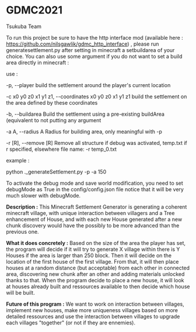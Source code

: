 # GDMC2021
Tsukuba Team

To run this project be sure to have the http interface mod (available here : https://github.com/nilsgawlik/gdmc_http_interface) , please run generatesettlement.py after setting in minecraft a setbuildarea of your choice. You can also use some argument if you do not want to set a build area directly in minecraft :
  
use :

-p, --player          build the settlement around the player's current location
  
-c x0 y0 z0 x1 y1 z1, --coordinates x0 y0 z0 x1 y1 z1
   build the settlement on the area defined by these coordinates</p>
   
-b, --buildarea       Build the settlement using a pre-existing buildArea (equivalent to not putting any argument
  
 -a A, --radius A      Radius for building area, only meaningful with -p
  
 -r [R], --remove [R]  Remove all structure if debug was activated, temp.txt if r specified, elsewhere file name: -r temp_0.txt
  
example :

python .\_generateSettlement.py -p -a 150 
 
To activate the debug mode and save world modification, you need to set debugMode as True in the config/config.json file
notice that it will be very much slower with debugMode.

**Description :**
This Minecraft Settlement Generator is generating a coherent minecraft village, with unique interaction between villagers and a Tree enhancement of House, and with each new House generated after a new chunk discovery would have the possibly to be more advanced than the previous one.

**What it does concretely :**
Based on the size of the area the player has set, the program will decide if it will try to generate X village within there is Y Houses if the area is larger than 250 block. Then it will decide on the location of the first house of the first village. From that, it will then place houses at a random distance (but acceptable) from each other in connected area, discovering new chunk after an other and adding materials unlocked thanks to that. When the program decide to place a new house, it will look at houses already built and ressources available to then decide which house will be built.


**Future of this program :**
We want to work on interaction between villages, implement new houses, make more uniqueness villages based on more detailed ressources and use the interaction between villages to upgrade each villages "together" (or not if they are ennemies).
